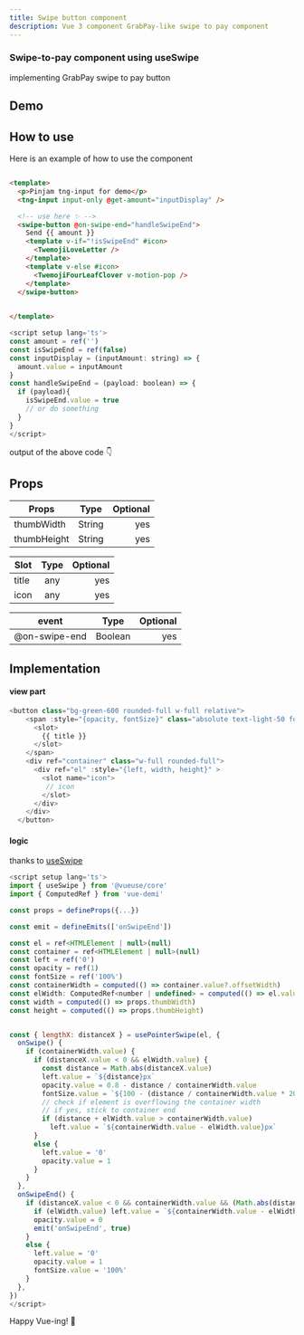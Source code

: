 ```yaml
---
title: Swipe button component
description: Vue 3 component GrabPay-like swipe to pay component
---
```


<div class="text-center">
  <!-- You can use Vue components inside markdown -->
  <carbon-dicom-overlay class="text-4xl -mb-6 m-auto" />
  <h3>Swipe-to-pay component using useSwipe</h3>
  <p>implementing GrabPay swipe to pay button</p>
</div>

## Demo
<swipe-button/>

## How to use
Here is an example of how to use the component

```html

<template>
  <p>Pinjam tng-input for demo</p>
  <tng-input input-only @get-amount="inputDisplay" />

  <!-- use here ✨ -->
  <swipe-button @on-swipe-end="handleSwipeEnd">
    Send {{ amount }}
    <template v-if="!isSwipeEnd" #icon>
      <TwemojiLoveLetter />
    </template>
    <template v-else #icon>
      <TwemojiFourLeafClover v-motion-pop />
    </template>
  </swipe-button>

  
</template>

```

```js
<script setup lang='ts'>
const amount = ref('')
const isSwipeEnd = ref(false)
const inputDisplay = (inputAmount: string) => {
  amount.value = inputAmount
}
const handleSwipeEnd = (payload: boolean) => {
  if (payload){
    isSwipeEnd.value = true
    // or do something
  }
}
</script>
```

output of the above code 👇

<swipe-button-demo/>

## Props

| Props   |      Type      |  Optional |
|----------|:-------------:|------:|
| thumbWidth |  String | yes |
| thumbHeight |  String | yes |


| Slot   |      Type      |  Optional |
|----------|:-------------:|------:|
| title |  any | yes |
| icon |  any | yes |

| event   |      Type      |  Optional |
|----------|:-------------:|------:|
| @on-swipe-end |  Boolean | yes |


## Implementation

#### view part
```js
<button class="bg-green-600 rounded-full w-full relative">
    <span :style="{opacity, fontSize}" class="absolute text-light-50 font-bold inset-0 text-center grid place-content-center">
      <slot>
        {{ title }}
      </slot>
    </span>
    <div ref="container" class="w-full rounded-full">
      <div ref="el" :style="{left, width, height}" >
        <slot name="icon">
         // icon
        </slot>
      </div>
    </div>
  </button>
```

#### logic 

thanks to [useSwipe](https://vueuse.org/core/useswipe/)

```js
<script setup lang='ts'>
import { useSwipe } from '@vueuse/core'
import { ComputedRef } from 'vue-demi'

const props = defineProps({...})

const emit = defineEmits(['onSwipeEnd'])

const el = ref<HTMLElement | null>(null)
const container = ref<HTMLElement | null>(null)
const left = ref('0')
const opacity = ref(1)
const fontSize = ref('100%')
const containerWidth = computed(() => container.value?.offsetWidth)
const elWidth: ComputedRef<number | undefined> = computed(() => el.value?.offsetWidth)
const width = computed(() => props.thumbWidth)
const height = computed(() => props.thumbHeight)


const { lengthX: distanceX } = usePointerSwipe(el, {
  onSwipe() {
    if (containerWidth.value) {
      if (distanceX.value < 0 && elWidth.value) {
        const distance = Math.abs(distanceX.value)
        left.value = `${distance}px`
        opacity.value = 0.8 - distance / containerWidth.value
        fontSize.value = `${100 - (distance / containerWidth.value * 20)}%`
        // check if element is overflowing the container width
        // if yes, stick to container end
        if (distance + elWidth.value > containerWidth.value)
          left.value = `${containerWidth.value - elWidth.value}px`
      }
      else {
        left.value = '0'
        opacity.value = 1
      }
    }
  },
  onSwipeEnd() {
    if (distanceX.value < 0 && containerWidth.value && (Math.abs(distanceX.value) / containerWidth.value) >= 0.8) {
      if (elWidth.value) left.value = `${containerWidth.value - elWidth.value}px`
      opacity.value = 0
      emit('onSwipeEnd', true)
    }
    else {
      left.value = '0'
      opacity.value = 1
      fontSize.value = '100%'
    }
  },
})
</script>
```

Happy Vue-ing! 🎇